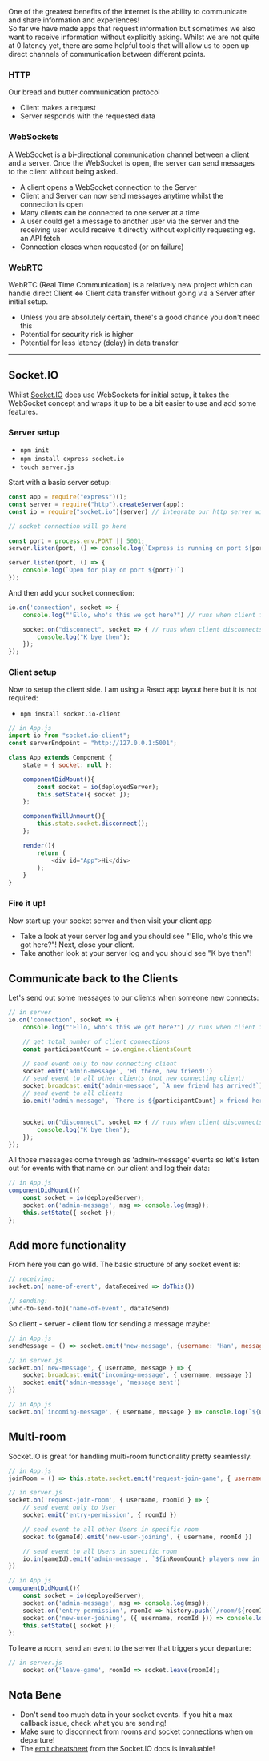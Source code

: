 One of the greatest benefits of the internet is the ability to communicate and share information and experiences! \
So far we have made apps that request information but sometimes we also want to receive information without explicitly asking.
Whilst we are not quite at 0 latency yet, there are some helpful tools that will allow us to open up direct channels of communication between different points.

### HTTP
Our bread and butter communication protocol
- Client makes a request
- Server responds with the requested data

### WebSockets
A WebSocket is a bi-directional communication channel between a client and a server. Once the WebSocket is open, the server can send messages to the client without being asked. 
- A client opens a WebSocket connection to the Server
- Client and Server can now send messages anytime whilst the connection is open
- Many clients can be connected to one server at a time
- A user could get a message to another user via the server and the receiving user would receive it directly without explicitly requesting eg. an API fetch
- Connection closes when requested (or on failure)

### WebRTC
WebRTC (Real Time Communication) is a relatively new project which can handle direct Client <=> Client data transfer without going via a Server after initial setup.
- Unless you are absolutely certain, there's a good chance you don't need this
- Potential for security risk is higher
- Potential for less latency (delay) in data transfer

***

## Socket.IO
Whilst [Socket.IO](https://socket.io/docs/) does use WebSockets for initial setup, it takes the WebSocket concept and wraps it up to be a bit easier to use and add some features.

### Server setup
- `npm init`
- `npm install express socket.io`
- `touch server.js`

Start with a basic server setup:
```js
const app = require("express")();
const server = require("http").createServer(app);
const io = require("socket.io")(server) // integrate our http server with a new instance of socket.io

// socket connection will go here

const port = process.env.PORT || 5001;
server.listen(port, () => console.log(`Express is running on port ${port}`))

server.listen(port, () => {
    console.log(`Open for play on port ${port}!`)
});
```

And then add your socket connection:
```js
io.on('connection', socket => {
    console.log("'Ello, who's this we got here?") // runs when client first connects

    socket.on("disconnect", socket => { // runs when client disconnects
        console.log("K bye then");
    });
});
```

### Client setup
Now to setup the client side. I am using a React app layout here but it is not required:
- `npm install socket.io-client`
```js
// in App.js
import io from "socket.io-client";
const serverEndpoint = "http://127.0.0.1:5001";

class App extends Component {
    state = { socket: null };

    componentDidMount(){
        const socket = io(deployedServer);
        this.setState({ socket });
    };

    componentWillUnmount(){
        this.state.socket.disconnect();
    };

    render(){
        return (
            <div id="App">Hi</div>
        );
    }
}
```

### Fire it up!
Now start up your socket server and then visit your client app
- Take a look at your server log and you should see "'Ello, who's this we got here?"!
Next, close your client.
- Take another look at your server log and you should see "K bye then"!

## Communicate back to the Clients
Let's send out some messages to our clients when someone new connects:
```js
// in server
io.on('connection', socket => {
    console.log("'Ello, who's this we got here?") // runs when client first connects

    // get total number of client connections
    const participantCount = io.engine.clientsCount

    // send event only to new connecting client
    socket.emit('admin-message', 'Hi there, new friend!')
    // send event to all other clients (not new connecting client)
    socket.broadcast.emit('admin-message', `A new friend has arrived!`)
    // send event to all clients
    io.emit('admin-message', `There is ${participantCount} x friend here now!`)


    socket.on("disconnect", socket => { // runs when client disconnects
        console.log("K bye then");
    });
});
```

All those messages come through as 'admin-message' events so let's listen out for events with that name on our client and log their data:
```js
// in App.js
componentDidMount(){
    const socket = io(deployedServer);
    socket.on('admin-message', msg => console.log(msg));
    this.setState({ socket });
};
```

## Add more functionality
From here you can go wild. The basic structure of any socket event is:
```js
// receiving:
socket.on('name-of-event', dataReceived => doThis())

// sending:
[who-to-send-to]('name-of-event', dataToSend)
```

So client - server - client flow for sending a message maybe:
```js
// in App.js
sendMessage = () => socket.emit('new-message', {username: 'Han', message: 'I know'});

// in server.js
socket.on('new-message', { username, message } => {
    socket.broadcast.emit('incoming-message', { username, message })
    socket.emit('admin-message', 'message sent')
})

// in App.js
socket.on('incoming-message', { username, message } => console.log(`${username} says: ${message}`))
```

## Multi-room
Socket.IO is great for handling multi-room functionality pretty seamlessly:
```js
// in App.js
joinRoom = () => this.state.socket.emit('request-join-game', { username: 'Leia', roomId: 'rebellion' });

// in server.js
socket.on('request-join-room', { username, roomId } => {
    // send event only to User
    socket.emit('entry-permission', { roomId })

    // send event to all other Users in specific room
    socket.to(gameId).emit('new-user-joining', { username, roomId })

    // send event to all Users in specific room
    io.in(gameId).emit('admin-message', `${inRoomCount} players now in ${roomId}!`)
})

// in App.js
componentDidMount(){
    const socket = io(deployedServer);
    socket.on('admin-message', msg => console.log(msg));
    socket.on('entry-permission', roomId => history.push(`/room/${roomId}`));
    socket.on('new-user-joining', ({ username, roomId })) => console.log(`${username} has joined ${roomId}`));
    this.setState({ socket });
};
```

To leave a room, send an event to the server that triggers your departure:
```js
// in server.js
    socket.on('leave-game', roomId => socket.leave(roomId);
```

## Nota Bene
- Don't send too much data in your socket events. If you hit a max callback issue, check what you are sending!
- Make sure to disconnect from rooms and socket connections when on departure!
- The [emit cheatsheet](https://socket.io/docs/emit-cheatsheet/) from the Socket.IO docs is invaluable!